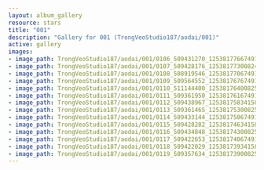 ```yaml
---
layout: album_gallery
resource: stars
title: "001"
description: "Gallery for 001 (TrongVeoStudio187/aodai/001)"
active: gallery
images:
- image_path: TrongVeoStudio187/aodai/001/0106_509431270_1253817766749161_8930047516013084563_n.jpg
- image_path: TrongVeoStudio187/aodai/001/0107_509428176_1253817730082498_7502614996449755020_n.jpg
- image_path: TrongVeoStudio187/aodai/001/0108_508919546_1253817706749167_2730803802027386120_n.jpg
- image_path: TrongVeoStudio187/aodai/001/0109_509564552_1253817676749170_3849447069450841559_n.jpg
- image_path: TrongVeoStudio187/aodai/001/0110_511144400_1253817640082507_9197130661449150543_n.jpg
- image_path: TrongVeoStudio187/aodai/001/0111_509361950_1253817616749176_5133177816739671614_n.jpg
- image_path: TrongVeoStudio187/aodai/001/0112_509438967_1253817583415846_5670711458451061392_n.jpg
- image_path: TrongVeoStudio187/aodai/001/0113_509361465_1253817530082518_7914416455852996646_n.jpg
- image_path: TrongVeoStudio187/aodai/001/0114_509433144_1253817506749187_5536044328182323799_n.jpg
- image_path: TrongVeoStudio187/aodai/001/0115_509428282_1253817463415858_1730839276785285218_n.jpg
- image_path: TrongVeoStudio187/aodai/001/0116_509434848_1253817430082528_4421167820702318987_n.jpg
- image_path: TrongVeoStudio187/aodai/001/0117_509422653_1253817406749197_2860647120490921516_n.jpg
- image_path: TrongVeoStudio187/aodai/001/0118_509422029_1253817393415865_5917784367724033881_n.jpg
- image_path: TrongVeoStudio187/aodai/001/0119_509357634_1253817390082532_7583537336788390733_n.jpg
---
```


